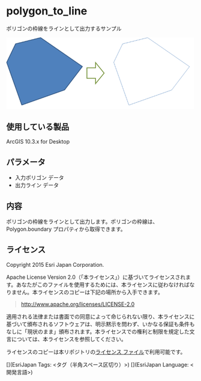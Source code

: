 ﻿# polygon_to_line

ポリゴンの枠線をラインとして出力するサンプル
  
  
<img src="..\..\..\..\_images\PolygonToLine.png" width="500">

## 使用している製品

ArcGIS 10.3.x for Desktop

## パラメータ

* 入力ポリゴン データ   
* 出力ライン データ

## 内容
ポリゴンの枠線をラインとして出力します。ポリゴンの枠線は、Polygon.boundary プロパティから取得できます。

## ライセンス
Copyright 2015 Esri Japan Corporation.

Apache License Version 2.0（「本ライセンス」）に基づいてライセンスされます。あなたがこのファイルを使用するためには、本ライセンスに従わなければなりません。本ライセンスのコピーは下記の場所から入手できます。

> http://www.apache.org/licenses/LICENSE-2.0

適用される法律または書面での同意によって命じられない限り、本ライセンスに基づいて頒布されるソフトウェアは、明示黙示を問わず、いかなる保証も条件もなしに「現状のまま」頒布されます。本ライセンスでの権利と制限を規定した文言については、本ライセンスを参照してください。

ライセンスのコピーは本リポジトリの[ライセンス ファイル](./LICENSE)で利用可能です。

[](EsriJapan Tags: <タグ（半角スペース区切り）>)
[](EsriJapan Language: <開発言語>)

